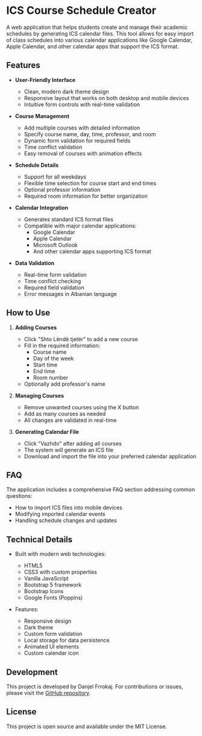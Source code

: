 # ICS Course Schedule Creator

A web application that helps students create and manage their academic schedules by generating ICS calendar files. This tool allows for easy import of class schedules into various calendar applications like Google Calendar, Apple Calendar, and other calendar apps that support the ICS format.

## Features

- **User-Friendly Interface**
  - Clean, modern dark theme design
  - Responsive layout that works on both desktop and mobile devices
  - Intuitive form controls with real-time validation

- **Course Management**
  - Add multiple courses with detailed information
  - Specify course name, day, time, professor, and room
  - Dynamic form validation for required fields
  - Time conflict validation
  - Easy removal of courses with animation effects

- **Schedule Details**
  - Support for all weekdays
  - Flexible time selection for course start and end times
  - Optional professor information
  - Required room information for better organization

- **Calendar Integration**
  - Generates standard ICS format files
  - Compatible with major calendar applications:
    - Google Calendar
    - Apple Calendar
    - Microsoft Outlook
    - And other calendar apps supporting ICS format

- **Data Validation**
  - Real-time form validation
  - Time conflict checking
  - Required field validation
  - Error messages in Albanian language

## How to Use

1. **Adding Courses**
   - Click "Shto Lëndë tjetër" to add a new course
   - Fill in the required information:
     - Course name
     - Day of the week
     - Start time
     - End time
     - Room number
   - Optionally add professor's name

2. **Managing Courses**
   - Remove unwanted courses using the X button
   - Add as many courses as needed
   - All changes are validated in real-time

3. **Generating Calendar File**
   - Click "Vazhdo" after adding all courses
   - The system will generate an ICS file
   - Download and import the file into your preferred calendar application

## FAQ

The application includes a comprehensive FAQ section addressing common questions:
- How to import ICS files into mobile devices
- Modifying imported calendar events
- Handling schedule changes and updates

## Technical Details

- Built with modern web technologies:
  - HTML5
  - CSS3 with custom properties
  - Vanilla JavaScript
  - Bootstrap 5 framework
  - Bootstrap Icons
  - Google Fonts (Poppins)

- Features:
  - Responsive design
  - Dark theme
  - Custom form validation
  - Local storage for data persistence
  - Animated UI elements
  - Custom calendar icon

## Development

This project is developed by Danjel Frrokaj. For contributions or issues, please visit the [GitHub repository](https://github.com/danielfrrokaj).

## License

This project is open source and available under the MIT License. 